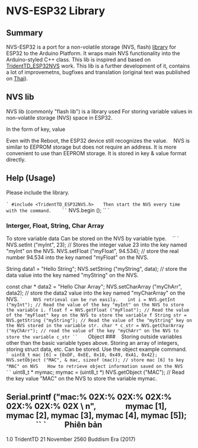 NVS-ESP32 Library
==========================

## Summary
NVS-ESP32 is a port for a non-volatile storage (NVS, flash) [library](https://docs.espressif.com/projects/esp-idf/en/latest/api-reference/storage/nvs_flash.html) for ESP32 to the Arduino Platform. It wraps main NVS functionality into the Arduino-styled C++ class.
This lib is inspired and based on [TridentTD_ESP32NVS](https://github.com/TridentTD/TridentTD_ESP32NVS) 
work. This lib is a further development of it, contains a lot of improvemetns, bugfixes and translation (original text was published on [Thai](https://en.wikipedia.org/wiki/Thai_language)).

## NVS lib
NVS lib (commonly "flash lib") is a library used For storing variable values in non-volatile storage (NVS) space in ESP32.

In the form of key, value

Even with the Reboot, the ESP32 device still recognizes the value.
  
NVS is similar to EEPROM storage but does not require an address.
It is more convenient to use than EEPROM storage.
It is stored in key & value format directly.
  
  
## Help (Usage)

Please include the library.

`` `
#include <TridentTD_ESP32NVS.h>
`` `
  
Then start the NVS every time with the command.
  
`` `
NVS.begin ();
`` `
  
  
  
### Interger, Float, String, Char Array

To store variable data Can be stored on the NVS by variable type.
  
`` `
NVS.setInt ("myInt", 23); // Stores the integer value 23 into the key named "myInt" on the NVS.
NVS.setFloat ("myFloat", 94.534); // store the real number 94.534 into the key named "myFloat" on the NVS.

String data1 = "Hello String";
NVS.setString ("myString", data); // store the data value into the key named "myString" on the NVS.

const char * data2 = "Hello Char Array";
NVS.setCharArray ("myChArr", data2); // store the data2 value into the key named "myCharArray" on the NVS.
`` `
  
NVS retrieval can be run easily.
  
`` `
int i = NVS.getInt ("myInt"); // Read the value of the key "myInt" on the NVS to store the variable i.
float f = NVS.getFloat ("myFloat"); // Read the value of the "myFloat" key on the NVS to store the variable f
String str = NVS.getString ("myString"); // Read the value of the "myString" key on the NVS stored in the variable str.
char * c_str = NVS.getCharArray ("myChArr"); // read the value of the key "myChArr" on the NVS to store the variable c_str
`` `
  
  
Object ###
  
Storing outside variables other than the basic variable types above.
Storing an array of integers, storing struct data, etc.
Can be stored. Use the object example command.
  
`` `
uint8_t mac [6] = {0xDF, 0xEE, 0x10, 0x49, 0xA1, 0x42};
NVS.setObject ("MAC", & mac, sizeof (mac)); // store mac [6] to key "MAC" on NVS
`` `
  
How to retrieve object information saved on the NVS
  
`` `
uint8_t * mymac;
mymac = (uint8_t *) NVS.getObject ("MAC"); // Read the key value "MAC" on the NVS to store the variable mymac.

Serial.printf ("mac:% 02X:% 02X:% 02X:% 02X:% 02X:% 02X \ n",
               mymac [1], mymac [2], mymac [3], mymac [4], mymac [5]);
               
`` `
  
  
  
Phiên bản
-----
1.0 TridentTD
21 November 2560 Buddism Era (2017)
